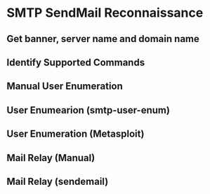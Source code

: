 # SMTP SendMail Reconnaissance
## Get banner, server name and domain name

## Identify Supported Commands

## Manual User Enumeration

## User Enumearion (smtp-user-enum)

## User Enumeration (Metasploit)

## Mail Relay (Manual)

## Mail Relay (sendemail)

